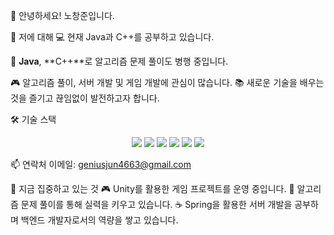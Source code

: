 👋 안녕하세요! 노창준입니다.


🚀 저에 대해
💻 현재 Java과 C++를 공부하고 있습니다.

🌱 **Java**, **C++**로 알고리즘 문제 풀이도 병행 중입니다.

🎮 알고리즘 풀이, 서버 개발 및 게임 개발에 관심이 많습니다.
📚 새로운 기술을 배우는 것을 즐기고 끊임없이 발전하고자 합니다.


🛠 기술 스택
<p align="center"> <img src="https://img.shields.io/badge/Java-007396?style=flat-square&logo=Java&logoColor=white"/> <img src="https://img.shields.io/badge/C-A8B9CC?style=flat-square&logo=C&logoColor=white"/> <img src="https://img.shields.io/badge/C++-00599C?style=flat-square&logo=C%2B%2B&logoColor=white"/> <img src="https://img.shields.io/badge/C%23-239120?style=flat-square&logo=C%20Sharp&logoColor=white"/> <img src="https://img.shields.io/badge/Spring-6DB33F?style=flat-square&logo=Spring&logoColor=white"/> <img src="https://img.shields.io/badge/Unity-000000?style=flat-square&logo=Unity&logoColor=white"/> </p>


📫 연락처
이메일: geniusjun4663@gmail.com


🌟 지금 집중하고 있는 것
🎮 Unity를 활용한 게임 프로젝트를 운영 중입니다.
🧩 알고리즘 문제 풀이를 통해 실력을 키우고 있습니다.
☕ Spring을 활용한 서버 개발을 공부하며 백엔드 개발자로서의 역량을 쌓고 있습니다.
